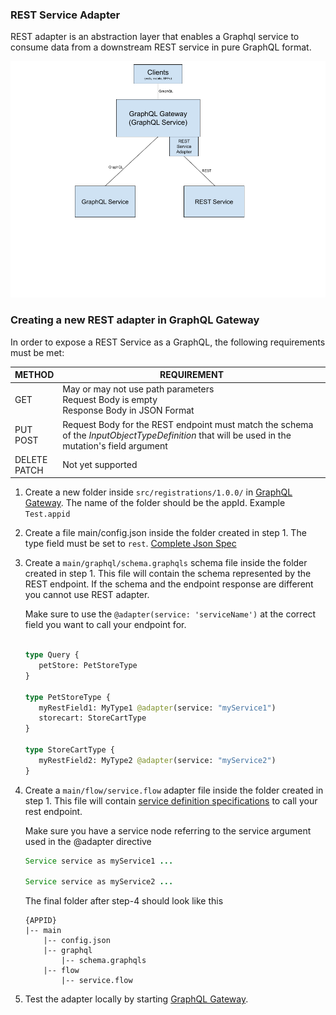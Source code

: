 ### REST Service Adapter
REST adapter is an abstraction layer that enables a Graphql service to consume data from a downstream REST service in 
pure GraphQL format.   

![architecture diagram](../images/architecture.png)


### Creating a new REST adapter in GraphQL Gateway
In order to expose a REST Service as a GraphQL, the following requirements must be met:

|METHOD|REQUIREMENT|
|---|---|
|GET|May or may not use path parameters<br/>Request Body is empty<br/>Response Body in JSON Format|
|PUT<br/>POST|Request Body for the REST endpoint must match the schema of the *InputObjectTypeDefinition* that will be used in the mutation's field argument|
|DELETE<br/>PATCH|Not yet supported|


1. Create a new folder inside `src/registrations/1.0.0/` in [GraphQL Gateway](https://github.com/intuit/graphql-gateway-java). 
The name of the folder should be the appId. Example `Test.appid`

2. Create a file main/config.json inside the folder created in step 1.
   The type field must be set to `rest`. 
   [Complete Json Spec](config-json-spec.md)
   
3. Create a `main/graphql/schema.graphqls` schema file inside the folder created in step 1. This file will contain
   the schema represented by the REST endpoint. If the schema and the endpoint response are different you
   cannot use REST adapter.
   
   Make sure to use the `@adapter(service: 'serviceName')` at the correct field you want to call your endpoint for.
   ```graphql
   
   type Query {
      petStore: PetStoreType
   }
   
   type PetStoreType {
      myRestField1: MyType1 @adapter(service: "myService1")
      storecart: StoreCartType
   }
  
   type StoreCartType {
      myRestField2: MyType2 @adapter(service: "myService2")
   }
   ```

4. Create a `main/flow/service.flow` adapter file inside the folder created in step 1. This file will contain 
[service definition specifications](service-definition-spec.md) to call your rest endpoint.
   
   Make sure you have a service node referring to the service argument used in the @adapter directive
   ```java
   Service service as myService1 ...
   
   Service service as myService2 ...
   ```
    The final folder after step-4 should look like this 
   ```
   {APPID}
   |-- main
       |-- config.json
       |-- graphql
           |-- schema.graphqls
       |-- flow
           |-- service.flow 
   ```        
             
5. Test the adapter locally by starting [GraphQL Gateway](https://github.com/intuit/graphql-gateway-java).

